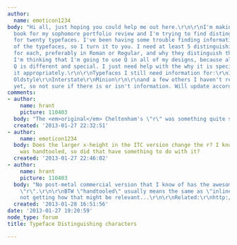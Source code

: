 ```yaml
---
author:
  name: emoticon1234
body: "Hi all, just hoping you could help me out here.\r\n\r\nI'm making a type specimen
  book for my sophomore portfolio review and I'm trying to find distinguishing characters
  for twenty typefaces. I've been having some trouble finding information on some
  of the typefaces, so I turn it to you. I need at least 5 distinguishing characters
  for each, preferably in Roman or Regular, and why they distinguish the typeface.
  I'm thinking that I'm going to use Q in all of my designs, because almost every
  Q is different and special. I just need help with the why it is special and wording
  it appropriately.\r\n\r\nTypefaces I still need information for:\r\nITC Cheltenham\r\nBerkeley
  Oldstyle\r\nInterstate\r\nMinion\r\n\r\nand a few others I haven't researched just
  yet, so not sure if there is or isn't information. Will update accordingly."
comments:
- author:
    name: hrant
    picture: 110403
  body: "The <em>original</em> Cheltenham's \"r\" was something quite special.\r\n\r\nhhp\r\n"
  created: '2013-01-27 22:32:51'
- author:
    name: emoticon1234
  body: Does the larger x-height in the ITC version change the r? I know that cheltenham
    was handtooled, so did that have something to do with it?
  created: '2013-01-27 22:46:02'
- author:
    name: hrant
    picture: 110403
  body: "No post-metal commercial version that I know of has the awesome ascending
    \"r\".\r\n\r\nBTW \"handtooled\" usually means the same as \"inline\", like this:\r\nhttp://www.myfonts.com/fonts/itc/cheltenham-handtooled/\r\nI'm
    not getting how that might be relevant...\r\n\r\nRelated:\r\nhttp://www.amazon.com/The-Anatomy-Type-Graphic-Typefaces/dp/0062203126\r\n\r\nhhp\r\n"
  created: '2013-01-28 16:51:56'
date: '2013-01-27 19:20:59'
node_type: forum
title: Typeface Distinguishing characters

---
```

